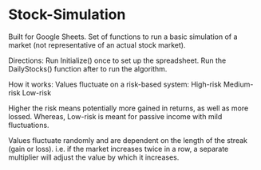 # Stock-Simulation
Built for Google Sheets. Set of functions to run a basic simulation of a market (not representative of an actual stock market). 


Directions:
Run Initialize() once to set up the spreadsheet.
Run the DailyStocks() function after to run the algorithm. 

How it works:
Values fluctuate on a risk-based system: 
High-risk
Medium-risk 
Low-risk

Higher the risk means potentially more gained in returns, as well as more lossed. 
Whereas, Low-risk is meant for passive income with mild fluctuations.

Values fluctuate randomly and are dependent on the length of the streak (gain or loss).
i.e. if the market increases twice in a row, a separate multiplier will adjust the value by which it increases.
